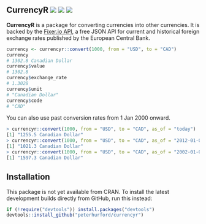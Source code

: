 ## CurrencyR <a href="https://travis-ci.org/peterhurford/currencyr"><img src="https://img.shields.io/travis/peterhurford/currencyr.svg"></a> <a href="https://codecov.io/github/peterhurford/currencyr"><img src="https://img.shields.io/codecov/c/github/peterhurford/currencyr.svg"></a> <a href="https://github.com/peterhurford/currencyr/tags"><img src="https://img.shields.io/github/tag/peterhurford/currencyr.svg"></a>

**CurrencyR** is a package for converting currencies into other currencies. It is backed by the [Fixer.io API](http://fixer.io/), a free JSON API for current and historical foreign exchange rates published by the European Central Bank.

```R
currency <- currencyr::convert(1000, from = "USD", to = "CAD")
currency
# 1302.8 Canadian Dollar
currency$value
# 1302.8
currency$exchange_rate
# 1.3028
currency$unit
# "Canadian Dollar"
currency$code
# "CAD"
```

You can also use past conversion rates from 1 Jan 2000 onward.

```R
> currencyr::convert(1000, from = "USD", to = "CAD", as_of = "today")
[1] "1255.5 Canadian Dollar"
> currencyr::convert(1000, from = "USD", to = "CAD", as_of = "2012-01-01")
[1] "1021.3 Canadian Dollar"
> currencyr::convert(1000, from = "USD", to = "CAD", as_of = "2002-01-01")
[1] "1597.3 Canadian Dollar"
```


## Installation

This package is not yet available from CRAN. To install the latest development builds directly from GitHub, run this instead:

```R
if (!require("devtools")) install.packages("devtools")
devtools::install_github("peterhurford/currencyr")
```
